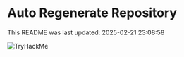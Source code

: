 # Auto Regenerate Repository

This README was last updated: 2025-02-21 23:08:58

 ![TryHackMe](https://tryhackme.com/badge/533634)